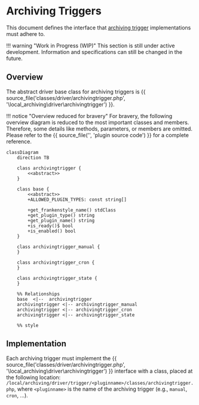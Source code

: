 # Archiving Triggers

This document defines the interface that [archiving trigger](../components/archiving-triggers.md)
implementations must adhere to.

!!! warning "Work in Progress (WIP)"
    This section is still under active development. Information and specifications can still be changed in the future.


## Overview

The abstract driver base class for archiving triggers is {{ source_file('classes/driver/archivingtrigger.php',
'\\local_archiving\\driver\\archivingtrigger') }}.

!!! notice "Overview reduced for bravery"
    For bravery, the following overview diagram is reduced to the most important classes and members. Therefore, some
    details like methods, parameters, or members are omitted. Please refer to the {{ source_file('', 'plugin source code') }}
    for a complete reference.

```mermaid
classDiagram
    direction TB

    class archivingtrigger {
        <<abstract>>
    }
    
    class base {
        <<abstract>>
        +ALLOWED_PLUGIN_TYPES: const string[]
            
        +get_frankenstyle_name() stdClass
        +get_plugin_type() string
        +get_plugin_name() string
        +is_ready()$ bool
        +is_enabled() bool
    }
    
    class archivingtrigger_manual {
    }

    class archivingtrigger_cron {
    }

    class archivingtrigger_state {
    }
    
    %% Relationships
    base  <|--  archivingtrigger
    archivingtrigger <|-- archivingtrigger_manual
    archivingtrigger <|-- archivingtrigger_cron
    archivingtrigger <|-- archivingtrigger_state
    
    %% style
```


## Implementation

Each archiving trigger must implement the {{ source_file('classes/driver/archivingtrigger.php', '\\local_archiving\\driver\\archivingtrigger') }}
interface with a class, placed at the following location: `/local/archiving/driver/trigger/<pluginname>/classes/archivingtrigger.php`,
where `<pluginname>` is the name of the archiving trigger (e.g., `manual`, `cron`, ...).
